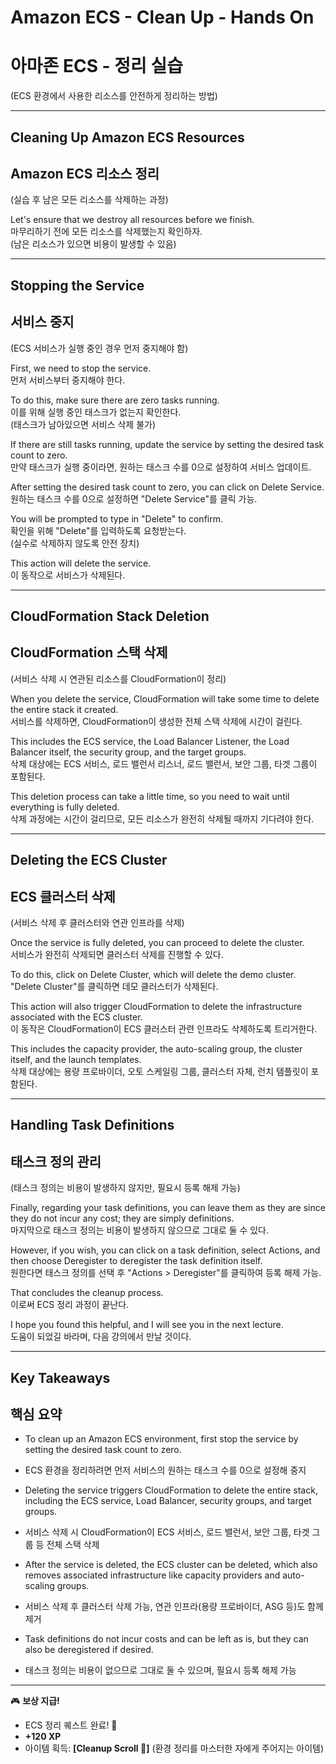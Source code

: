 # Amazon ECS - Clean Up - Hands On  
# 아마존 ECS - 정리 실습  
(ECS 환경에서 사용한 리소스를 안전하게 정리하는 방법)

---

## Cleaning Up Amazon ECS Resources  
## Amazon ECS 리소스 정리  
(실습 후 남은 모든 리소스를 삭제하는 과정)

Let's ensure that we destroy all resources before we finish.  
마무리하기 전에 모든 리소스를 삭제했는지 확인하자.  
(남은 리소스가 있으면 비용이 발생할 수 있음)

---

## Stopping the Service  
## 서비스 중지  
(ECS 서비스가 실행 중인 경우 먼저 중지해야 함)

First, we need to stop the service.  
먼저 서비스부터 중지해야 한다.  

To do this, make sure there are zero tasks running.  
이를 위해 실행 중인 태스크가 없는지 확인한다.  
(태스크가 남아있으면 서비스 삭제 불가)

If there are still tasks running, update the service by setting the desired task count to zero.  
만약 태스크가 실행 중이라면, 원하는 태스크 수를 0으로 설정하여 서비스 업데이트.  

After setting the desired task count to zero, you can click on Delete Service.  
원하는 태스크 수를 0으로 설정하면 "Delete Service"를 클릭 가능.  

You will be prompted to type in "Delete" to confirm.  
확인을 위해 "Delete"를 입력하도록 요청받는다.  
(실수로 삭제하지 않도록 안전 장치)

This action will delete the service.  
이 동작으로 서비스가 삭제된다.  

---

## CloudFormation Stack Deletion  
## CloudFormation 스택 삭제  
(서비스 삭제 시 연관된 리소스를 CloudFormation이 정리)

When you delete the service, CloudFormation will take some time to delete the entire stack it created.  
서비스를 삭제하면, CloudFormation이 생성한 전체 스택 삭제에 시간이 걸린다.  

This includes the ECS service, the Load Balancer Listener, the Load Balancer itself, the security group, and the target groups.  
삭제 대상에는 ECS 서비스, 로드 밸런서 리스너, 로드 밸런서, 보안 그룹, 타겟 그룹이 포함된다.  

This deletion process can take a little time, so you need to wait until everything is fully deleted.  
삭제 과정에는 시간이 걸리므로, 모든 리소스가 완전히 삭제될 때까지 기다려야 한다.  

---

## Deleting the ECS Cluster  
## ECS 클러스터 삭제  
(서비스 삭제 후 클러스터와 연관 인프라를 삭제)

Once the service is fully deleted, you can proceed to delete the cluster.  
서비스가 완전히 삭제되면 클러스터 삭제를 진행할 수 있다.  

To do this, click on Delete Cluster, which will delete the demo cluster.  
"Delete Cluster"를 클릭하면 데모 클러스터가 삭제된다.  

This action will also trigger CloudFormation to delete the infrastructure associated with the ECS cluster.  
이 동작은 CloudFormation이 ECS 클러스터 관련 인프라도 삭제하도록 트리거한다.  

This includes the capacity provider, the auto-scaling group, the cluster itself, and the launch templates.  
삭제 대상에는 용량 프로바이더, 오토 스케일링 그룹, 클러스터 자체, 런치 템플릿이 포함된다.  

---

## Handling Task Definitions  
## 태스크 정의 관리  
(태스크 정의는 비용이 발생하지 않지만, 필요시 등록 해제 가능)

Finally, regarding your task definitions, you can leave them as they are since they do not incur any cost; they are simply definitions.  
마지막으로 태스크 정의는 비용이 발생하지 않으므로 그대로 둘 수 있다.  

However, if you wish, you can click on a task definition, select Actions, and then choose Deregister to deregister the task definition itself.  
원한다면 태스크 정의를 선택 후 "Actions > Deregister"를 클릭하여 등록 해제 가능.  

That concludes the cleanup process.  
이로써 ECS 정리 과정이 끝난다.  

I hope you found this helpful, and I will see you in the next lecture.  
도움이 되었길 바라며, 다음 강의에서 만날 것이다.  

---

## Key Takeaways  
## 핵심 요약  

- To clean up an Amazon ECS environment, first stop the service by setting the desired task count to zero.  
- ECS 환경을 정리하려면 먼저 서비스의 원하는 태스크 수를 0으로 설정해 중지  

- Deleting the service triggers CloudFormation to delete the entire stack, including the ECS service, Load Balancer, security groups, and target groups.  
- 서비스 삭제 시 CloudFormation이 ECS 서비스, 로드 밸런서, 보안 그룹, 타겟 그룹 등 전체 스택 삭제  

- After the service is deleted, the ECS cluster can be deleted, which also removes associated infrastructure like capacity providers and auto-scaling groups.  
- 서비스 삭제 후 클러스터 삭제 가능, 연관 인프라(용량 프로바이더, ASG 등)도 함께 제거  

- Task definitions do not incur costs and can be left as is, but they can also be deregistered if desired.  
- 태스크 정의는 비용이 없으므로 그대로 둘 수 있으며, 필요시 등록 해제 가능

---

🎮 **보상 지급!**

* ECS 정리 퀘스트 완료! 🧹
* **+120 XP**
* 아이템 획득: **\[Cleanup Scroll 📝]** (환경 정리를 마스터한 자에게 주어지는 아이템)
